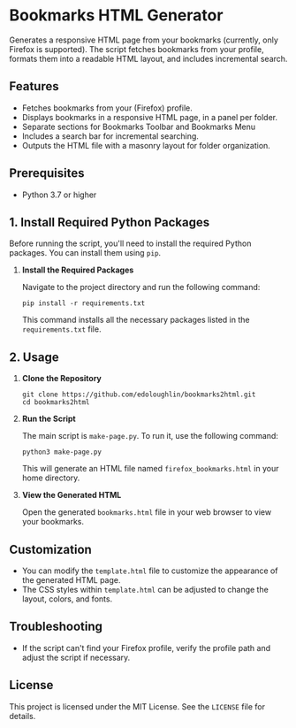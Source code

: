 # Bookmarks HTML Generator

Generates a responsive HTML page from your bookmarks (currently, only Firefox is supported). The script fetches bookmarks from your profile, formats them into a readable HTML layout, and includes incremental search.

## Features

- Fetches bookmarks from your (Firefox) profile.
- Displays bookmarks in a responsive HTML page, in a panel per folder.
- Separate sections for Bookmarks Toolbar and Bookmarks Menu
- Includes a search bar for incremental searching.
- Outputs the HTML file with a masonry layout for folder organization.

## Prerequisites

- Python 3.7 or higher

## 1. Install Required Python Packages

Before running the script, you'll need to install the required Python packages. You can install them using `pip`.

1. **Install the Required Packages**

   Navigate to the project directory and run the following command:

   ```
   pip install -r requirements.txt
   ```

   This command installs all the necessary packages listed in the `requirements.txt` file.

## 2. Usage

1. **Clone the Repository**

   ```
   git clone https://github.com/edoloughlin/bookmarks2html.git
   cd bookmarks2html
   ```

2. **Run the Script**

   The main script is `make-page.py`. To run it, use the following command:

   ```
   python3 make-page.py
   ```

   This will generate an HTML file named `firefox_bookmarks.html` in your home directory.

3. **View the Generated HTML**

   Open the generated `bookmarks.html` file in your web browser to view your bookmarks.

## Customization

- You can modify the `template.html` file to customize the appearance of the generated HTML page.
- The CSS styles within `template.html` can be adjusted to change the layout, colors, and fonts.

## Troubleshooting

- If the script can't find your Firefox profile, verify the profile path and adjust the script if necessary.

## License

This project is licensed under the MIT License. See the `LICENSE` file for details.
